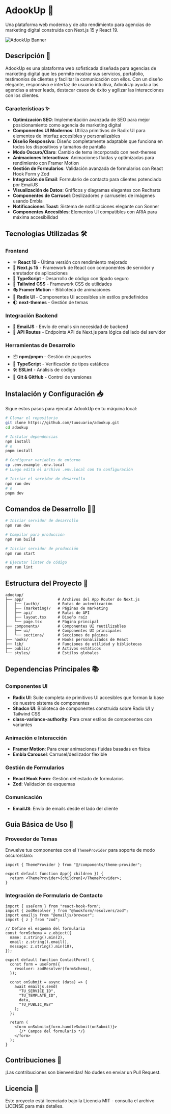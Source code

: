 # AdookUp 🚀

Una plataforma web moderna y de alto rendimiento para agencias de marketing digital construida con Next.js 15 y React 19.

![AdookUp Banner](public/adookup-banner.png)

## Descripción 📌

AdookUp es una plataforma web sofisticada diseñada para agencias de marketing digital que les permite mostrar sus servicios, portafolio, testimonios de clientes y facilitar la comunicación con ellos. Con un diseño elegante, responsivo e interfaz de usuario intuitiva, AdookUp ayuda a las agencias a atraer leads, destacar casos de éxito y agilizar las interacciones con los clientes.

### Características ✨

- **Optimización SEO**: Implementación avanzada de SEO para mejor posicionamiento como agencia de marketing digital
- **Componentes UI Modernos**: Utiliza primitivos de Radix UI para elementos de interfaz accesibles y personalizables
- **Diseño Responsivo**: Diseño completamente adaptable que funciona en todos los dispositivos y tamaños de pantalla
- **Modo Oscuro/Claro**: Cambio de tema incorporado con next-themes
- **Animaciones Interactivas**: Animaciones fluidas y optimizadas para rendimiento con Framer Motion
- **Gestión de Formularios**: Validación avanzada de formularios con React Hook Form y Zod
- **Integración de Email**: Formulario de contacto para clientes potenciado por EmailJS
- **Visualización de Datos**: Gráficos y diagramas elegantes con Recharts
- **Componentes de Carrusel**: Deslizadores y carruseles de imágenes usando Embla
- **Notificaciones Toast**: Sistema de notificaciones elegante con Sonner
- **Componentes Accesibles**: Elementos UI compatibles con ARIA para máxima accesibilidad

## Tecnologías Utilizadas 🛠️

### Frontend
- ⚛️ **React 19** - Última versión con rendimiento mejorado
- 🔄 **Next.js 15** - Framework de React con componentes de servidor y enrutador de aplicaciones
- 🔷 **TypeScript** - Desarrollo de código con tipado seguro
- 🎨 **Tailwind CSS** - Framework CSS de utilidades
- 🎭 **Framer Motion** - Biblioteca de animaciones
- 💅 **Radix UI** - Componentes UI accesibles sin estilos predefinidos
- 🌓 **next-themes** - Gestión de temas

### Integración Backend
- 📧 **EmailJS** - Envío de emails sin necesidad de backend
- 🔄 **API Routes** - Endpoints API de Next.js para lógica del lado del servidor

### Herramientas de Desarrollo
- 📦 **npm/pnpm** - Gestión de paquetes
- 🧪 **TypeScript** - Verificación de tipos estáticos
- 🛠️ **ESLint** - Análisis de código
- 🎯 **Git & GitHub** - Control de versiones

## Instalación y Configuración 📥

Sigue estos pasos para ejecutar AdookUp en tu máquina local:

```bash
# Clonar el repositorio
git clone https://github.com/tuusuario/adookup.git
cd adookup

# Instalar dependencias
npm install
# o
pnpm install

# Configurar variables de entorno
cp .env.example .env.local
# Luego edita el archivo .env.local con tu configuración

# Iniciar el servidor de desarrollo
npm run dev
# o
pnpm dev
```

## Comandos de Desarrollo 🧑‍💻

```bash
# Iniciar servidor de desarrollo
npm run dev

# Compilar para producción
npm run build

# Iniciar servidor de producción
npm run start

# Ejecutar linter de código
npm run lint
```

## Estructura del Proyecto 📁

```
adookup/
├── app/               # Archivos del App Router de Next.js
│   ├── (auth)/        # Rutas de autenticación
│   ├── (marketing)/   # Páginas de marketing
│   ├── api/           # Rutas de API
│   ├── layout.tsx     # Diseño raíz
│   └── page.tsx       # Página principal
├── components/        # Componentes UI reutilizables
│   ├── ui/            # Componentes UI principales
│   └── sections/      # Secciones de páginas
├── hooks/             # Hooks personalizados de React
├── lib/               # Funciones de utilidad y bibliotecas
├── public/            # Activos estáticos
└── styles/            # Estilos globales
```

## Dependencias Principales 📚

### Componentes UI
- **Radix UI**: Suite completa de primitivos UI accesibles que forman la base de nuestro sistema de componentes
- **Shadcn UI**: Biblioteca de componentes construida sobre Radix UI y Tailwind CSS
- **class-variance-authority**: Para crear estilos de componentes con variantes

### Animación e Interacción
- **Framer Motion**: Para crear animaciones fluidas basadas en física
- **Embla Carousel**: Carrusel/deslizador flexible

### Gestión de Formularios
- **React Hook Form**: Gestión del estado de formularios
- **Zod**: Validación de esquemas

### Comunicación
- **EmailJS**: Envío de emails desde el lado del cliente

## Guía Básica de Uso 🚀

### Proveedor de Temas

Envuelve tus componentes con el `ThemeProvider` para soporte de modo oscuro/claro:

```tsx
import { ThemeProvider } from "@/components/theme-provider";

export default function App({ children }) {
  return <ThemeProvider>{children}</ThemeProvider>;
}
```

### Integración de Formulario de Contacto

```tsx
import { useForm } from "react-hook-form";
import { zodResolver } from "@hookform/resolvers/zod";
import emailjs from "@emailjs/browser";
import { z } from "zod";

// Define el esquema del formulario
const formSchema = z.object({
  name: z.string().min(2),
  email: z.string().email(),
  message: z.string().min(10),
});

export default function ContactForm() {
  const form = useForm({
    resolver: zodResolver(formSchema),
  });

  const onSubmit = async (data) => {
    await emailjs.send(
      "TU_SERVICE_ID",
      "TU_TEMPLATE_ID",
      data,
      "TU_PUBLIC_KEY"
    );
  };

  return (
    <form onSubmit={form.handleSubmit(onSubmit)}>
      {/* Campos del formulario */}
    </form>
  );
}
```

## Contribuciones 🤝

¡Las contribuciones son bienvenidas! No dudes en enviar un Pull Request.

## Licencia 📝

Este proyecto está licenciado bajo la Licencia MIT - consulta el archivo LICENSE para más detalles.
